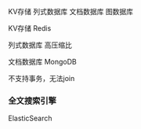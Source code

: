 
KV存储 列式数据库 文档数据库 图数据库

KV存储
Redis

列式数据库
高压缩比


文档数据库
MongoDB

不支持事务，无法join

### 全文搜索引擎
ElasticSearch